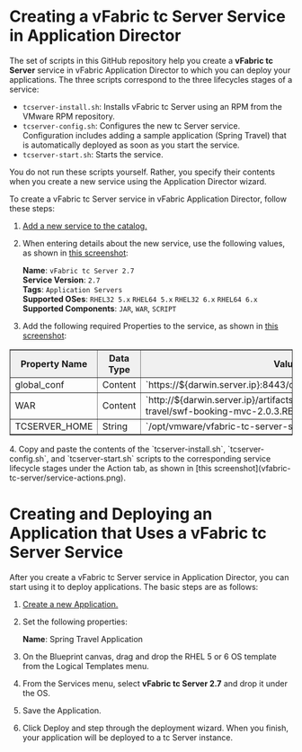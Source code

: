 # Creating a vFabric tc Server Service in Application Director

The set of scripts in this GitHub repository help you create a **vFabric tc Server** service in vFabric Application Director to which you can deploy your applications.  The three scripts correspond to the three lifecycles stages of a service: 

* `tcserver-install.sh`:  Installs vFabric tc Server using an RPM from the VMware RPM repository.  
* `tcserver-config.sh`:  Configures the new tc Server service.   Configuration includes adding a sample application (Spring Travel) that is automatically deployed as soon as you start the service.
* `tcserver-start.sh`: Starts the service.  

You do not run these scripts yourself.  Rather, you specify their contents when you create a new service using the Application Director wizard.

To create a vFabric tc Server service in vFabric Application Director, follow these steps:

1.   [Add a new service to the catalog.](http://pubs.vmware.com/appdirector-1/topic/com.vmware.appdirector.using.doc/GUID-68665799-52B6-4B70-82CE-9F03C60958FB.html)

2.   When entering details about the new service, use the following values, as shown in [this screenshot](vfabric-tc-server/service-create.png):

     **Name**: `vFabric tc Server 2.7`  
     **Service Version**: `2.7`  
     **Tags**: `Application Servers`  
     **Supported OSes**: `RHEL32 5.x` `RHEL64 5.x` `RHEL32 6.x` `RHEL64 6.x`  
     **Supported Components**:  `JAR`, `WAR`, `SCRIPT`  
3.   Add the following required Properties to the service, as shown in [this screenshot](vfabric-tc-server/service-properties.png):
<table border=1>
    <tr>
      <th style="background-color:#F0F0F0">Property Name</th>
      <th style="background-color:#F0F0F0">Data Type</th>
      <th style="background-color:#F0F0F0">Value</th>
    </tr>
    <tr>
       <td>global_conf</td>
       <td>Content</td>
       <td>`https://${darwin.server.ip}:8443/darwin/conf/darwin_global.conf`</td>
    </tr> 
    <tr>
        <td>WAR</td>
        <td>Content</td>
        <td>`http://${darwin.server.ip}/artifacts/app-components/spring-travel/swf-booking-mvc-2.0.3.RELEASE.war`</td>
    </tr> 
    <tr>
        <td>TCSERVER_HOME</td>
        <td>String</td>
        <td>`/opt/vmware/vfabric-tc-server-standard`</td>
    </tr> 
</table>
4.  Copy and paste the contents of the `tcserver-install.sh`, `tcserver-config.sh`, and `tcserver-start.sh` scripts to the corresponding service lifecycle stages under the Action tab, as shown in [this screenshot](vfabric-tc-server/service-actions.png).

# Creating and Deploying an Application that Uses a vFabric tc Server Service  

After you create a vFabric tc Server service in Application Director, you can start using it to deploy applications. The basic steps are as follows: 

1.   [Create a new Application.](http://pubs.vmware.com/appdirector-1/topic/com.vmware.appdirector.using.doc/GUID-E5C015BA-415C-43A8-A144-8CFBB6117EE3.html)

2.   Set the following properties:  

     **Name**: Spring Travel Application  

3.   On the Blueprint canvas, drag and drop the RHEL 5 or 6 OS template from the Logical Templates menu.

4.   From the Services menu, select **vFabric tc Server 2.7** and drop it under the OS.  

5.   Save the Application.

6.   Click Deploy and step through the deployment wizard.  When you finish, your application will be deployed to a tc Server instance.
